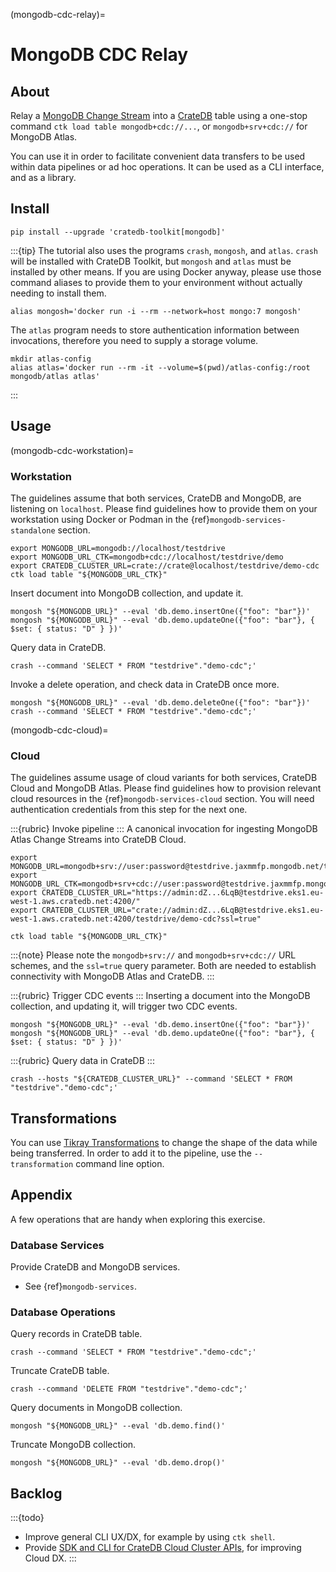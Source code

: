 (mongodb-cdc-relay)=
# MongoDB CDC Relay

## About
Relay a [MongoDB Change Stream] into a [CrateDB] table using a one-stop command
`ctk load table mongodb+cdc://...`, or `mongodb+srv+cdc://` for MongoDB Atlas.

You can use it in order to facilitate convenient data transfers to be used
within data pipelines or ad hoc operations. It can be used as a CLI interface,
and as a library.


## Install
```shell
pip install --upgrade 'cratedb-toolkit[mongodb]'
```

:::{tip}
The tutorial also uses the programs `crash`, `mongosh`, and `atlas`. `crash`
will be installed with CrateDB Toolkit, but `mongosh` and `atlas` must be
installed by other means. If you are using Docker anyway, please use those
command aliases to provide them to your environment without actually needing
to install them.

```shell
alias mongosh='docker run -i --rm --network=host mongo:7 mongosh'
```

The `atlas` program needs to store authentication information between invocations,
therefore you need to supply a storage volume.
```shell
mkdir atlas-config
alias atlas='docker run --rm -it --volume=$(pwd)/atlas-config:/root mongodb/atlas atlas'
```
:::


## Usage

(mongodb-cdc-workstation)=
### Workstation
The guidelines assume that both services, CrateDB and MongoDB, are listening on
`localhost`.
Please find guidelines how to provide them on your workstation using
Docker or Podman in the {ref}`mongodb-services-standalone` section.
```shell
export MONGODB_URL=mongodb://localhost/testdrive
export MONGODB_URL_CTK=mongodb+cdc://localhost/testdrive/demo
export CRATEDB_CLUSTER_URL=crate://crate@localhost/testdrive/demo-cdc
ctk load table "${MONGODB_URL_CTK}"
```

Insert document into MongoDB collection, and update it.
```shell
mongosh "${MONGODB_URL}" --eval 'db.demo.insertOne({"foo": "bar"})'
mongosh "${MONGODB_URL}" --eval 'db.demo.updateOne({"foo": "bar"}, { $set: { status: "D" } })'
```

Query data in CrateDB.
```shell
crash --command 'SELECT * FROM "testdrive"."demo-cdc";'
```

Invoke a delete operation, and check data in CrateDB once more.
```shell
mongosh "${MONGODB_URL}" --eval 'db.demo.deleteOne({"foo": "bar"})'
crash --command 'SELECT * FROM "testdrive"."demo-cdc";'
```

(mongodb-cdc-cloud)=
### Cloud
The guidelines assume usage of cloud variants for both services, CrateDB Cloud
and MongoDB Atlas.
Please find guidelines how to provision relevant cloud resources in the
{ref}`mongodb-services-cloud` section. You will need authentication credentials
from this step for the next one.

:::{rubric} Invoke pipeline
:::
A canonical invocation for ingesting MongoDB Atlas Change Streams into
CrateDB Cloud.

```shell
export MONGODB_URL=mongodb+srv://user:password@testdrive.jaxmmfp.mongodb.net/testdrive
export MONGODB_URL_CTK=mongodb+srv+cdc://user:password@testdrive.jaxmmfp.mongodb.net/testdrive/demo
export CRATEDB_CLUSTER_URL="https://admin:dZ...6LqB@testdrive.eks1.eu-west-1.aws.cratedb.net:4200/"
export CRATEDB_CLUSTER_URL="crate://admin:dZ...6LqB@testdrive.eks1.eu-west-1.aws.cratedb.net:4200/testdrive/demo-cdc?ssl=true"
```
```shell
ctk load table "${MONGODB_URL_CTK}"
```

:::{note}
Please note the `mongodb+srv://` and `mongodb+srv+cdc://` URL schemes, and the
`ssl=true` query parameter. Both are needed to establish connectivity with
MongoDB Atlas and CrateDB.
:::

:::{rubric} Trigger CDC events
:::
Inserting a document into the MongoDB collection, and updating it, will trigger two CDC events.
```shell
mongosh "${MONGODB_URL}" --eval 'db.demo.insertOne({"foo": "bar"})'
mongosh "${MONGODB_URL}" --eval 'db.demo.updateOne({"foo": "bar"}, { $set: { status: "D" } })'
```

:::{rubric} Query data in CrateDB
:::
```shell
crash --hosts "${CRATEDB_CLUSTER_URL}" --command 'SELECT * FROM "testdrive"."demo-cdc";'
```


## Transformations
You can use [Tikray Transformations] to change the shape of the data while being
transferred. In order to add it to the pipeline, use the `--transformation`
command line option.


## Appendix
A few operations that are handy when exploring this exercise.

### Database Services
Provide CrateDB and MongoDB services.
- See {ref}`mongodb-services`.

### Database Operations

Query records in CrateDB table.
```shell
crash --command 'SELECT * FROM "testdrive"."demo-cdc";'
```

Truncate CrateDB table.
```shell
crash --command 'DELETE FROM "testdrive"."demo-cdc";'
```

Query documents in MongoDB collection.
```shell
mongosh "${MONGODB_URL}" --eval 'db.demo.find()'
```

Truncate MongoDB collection.
```shell
mongosh "${MONGODB_URL}" --eval 'db.demo.drop()'
```


## Backlog
:::{todo}
- Improve general CLI UX/DX, for example by using `ctk shell`.
- Provide [SDK and CLI for CrateDB Cloud Cluster APIs], for improving Cloud DX.
:::


[commons-codec]: https://pypi.org/project/commons-codec/
[CrateDB]: https://cratedb.com/docs/guide/home/
[CrateDB Cloud]: https://cratedb.com/docs/cloud/
[MongoDB Atlas]: https://www.mongodb.com/atlas
[MongoDB Change Stream]: https://www.mongodb.com/docs/manual/changeStreams/
[SDK and CLI for CrateDB Cloud Cluster APIs]: https://github.com/crate-workbench/cratedb-toolkit/pull/81
[Tikray Transformations]: https://tikray.readthedocs.io/
